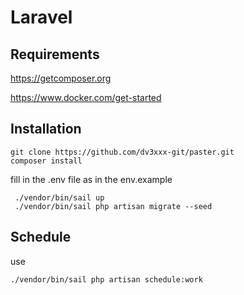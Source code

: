# Laravel
## Requirements
https://getcomposer.org

https://www.docker.com/get-started

## Installation
```
git clone https://github.com/dv3xxx-git/paster.git
composer install
```
fill in the .env file as in the env.example
```
 ./vendor/bin/sail up
 ./vendor/bin/sail php artisan migrate --seed
 ```

## Schedule
use
```
./vendor/bin/sail php artisan schedule:work
```
